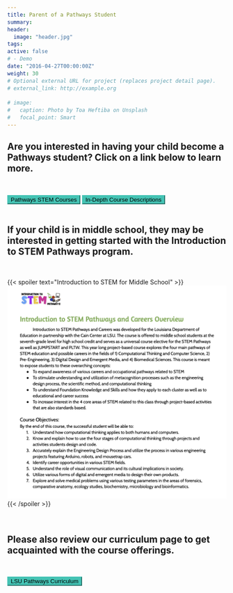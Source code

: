 ```yaml
---
title: Parent of a Pathways Student
summary: 
header:
  image: "header.jpg"
tags:
active: false
# - Demo
date: "2016-04-27T00:00:00Z"
weight: 30
# Optional external URL for project (replaces project detail page).
# external_link: http://example.org

# image:
#   caption: Photo by Toa Heftiba on Unsplash
#   focal_point: Smart
---
```


## Are you interested in having your child become a Pathways student? Click on a link below to learn more. 
<br>

<a href="../../../curriculum/PathwayChart.pdf"><button style= "background-color:#44c3b4; border-color: #44c3b4"> Pathways STEM Courses </button></a> 
<a href="../../../curriculum/CourseDescriptions2020March_24.pdf"><button style= "background-color:#44c3b4; border-color: #44c3b4"> In-Depth Course Descriptions </button></a> <br></br>


## If your child is in middle school, they may be interested in getting started with the Introduction to STEM Pathways program.
<br>

{{< spoiler text="Introduction to STEM for Middle School" >}}
![Intro to Pathways](../../../curriculum/Introduction%20to%20STEM%20Pathways%20Overview%20and%20Objectives%20Summary%20(1).png)
{{< /spoiler >}}

<br>

## Please also review our curriculum page to get acquainted with the course offerings.
<br>

<a href="/curriculum/"><button style= "background-color:#44c3b4; border-color: #44c3b4"> LSU Pathways Curriculum </button></a> 

